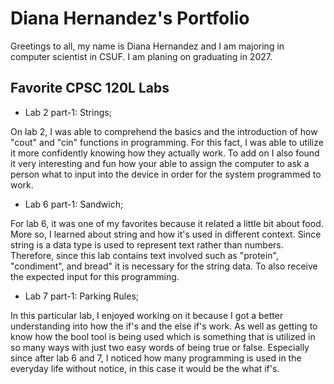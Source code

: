 
# Diana Hernandez's Portfolio

Greetings to all, my name is Diana Hernandez and I am majoring in computer scientist in CSUF. I am planing on graduating in 2027. 

## Favorite CPSC 120L Labs


- Lab 2 part-1: Strings;

On lab 2, I was able to comprehend the basics and the introduction of how "cout" and "cin" functions in programming. For this fact, I was able to utilize it more confidently knowing how they actually work. To add on I also found it very interesting and fun how your able to assign the computer to ask a person what to input into the device in order for the system programmed to work. 

- Lab 6 part-1: Sandwich;

For lab 6, it was one of my favorites because it related a little bit about food. More so, I learned about string and how it's used in different context. Since string is a data type is used to represent text rather than numbers. Therefore, since this lab contains text involved such as "protein", "condiment", and bread" it is necessary for the string data. To also receive the expected input for this programming. 

- Lab 7 part-1: Parking Rules;

In this particular lab, I enjoyed working on it because I got a better understanding into how the if's and the else if's work. As well as getting to know how the bool tool is being used which is something that is utilized in so many ways with just two easy words of being true or false. Especially since after lab 6 and 7, I noticed how many programming is used in the everyday life without notice, in this case it would be the what if's. 